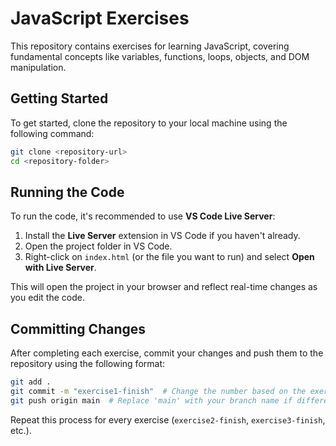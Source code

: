 # JavaScript Exercises

This repository contains exercises for learning JavaScript, covering fundamental concepts like variables, functions, loops, objects, and DOM manipulation.

## Getting Started

To get started, clone the repository to your local machine using the following command:

```sh
git clone <repository-url>
cd <repository-folder>
```

## Running the Code

To run the code, it's recommended to use **VS Code Live Server**:

1. Install the **Live Server** extension in VS Code if you haven't already.
2. Open the project folder in VS Code.
3. Right-click on `index.html` (or the file you want to run) and select **Open with Live Server**.

This will open the project in your browser and reflect real-time changes as you edit the code.

## Committing Changes

After completing each exercise, commit your changes and push them to the repository using the following format:

```sh
git add .
git commit -m "exercise1-finish"  # Change the number based on the exercise
git push origin main  # Replace 'main' with your branch name if different
```

Repeat this process for every exercise (`exercise2-finish`, `exercise3-finish`, etc.).
